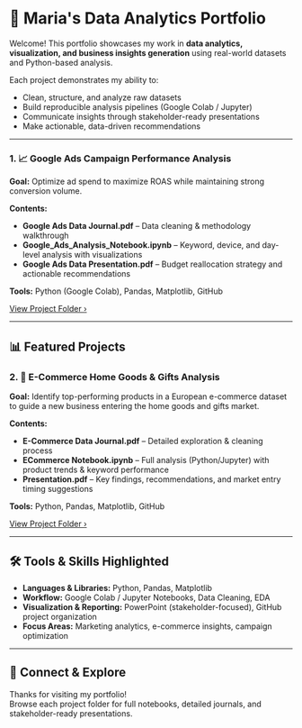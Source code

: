 # 💼 Maria's Data Analytics Portfolio  

Welcome! This portfolio showcases my work in **data analytics, visualization, and business insights generation** using real-world datasets and Python-based analysis.  

Each project demonstrates my ability to:  
- Clean, structure, and analyze raw datasets  
- Build reproducible analysis pipelines (Google Colab / Jupyter)  
- Communicate insights through stakeholder-ready presentations 
- Make actionable, data-driven recommendations  

---
### 1. 📈 Google Ads Campaign Performance Analysis  
**Goal:** Optimize ad spend to maximize ROAS while maintaining strong conversion volume.  

**Contents:**  
- **Google Ads Data Journal.pdf** – Data cleaning & methodology walkthrough  
- **Google_Ads_Analysis_Notebook.ipynb** – Keyword, device, and day-level analysis with visualizations  
- **Google Ads Data Presentation.pdf** – Budget reallocation strategy and actionable recommendations  

**Tools:** Python (Google Colab), Pandas, Matplotlib, GitHub  

[View Project Folder ›](GoogleAdsAnalysis) 

---
## 📊 Featured Projects  

### 2. 🛒 E-Commerce Home Goods & Gifts Analysis  
**Goal:** Identify top-performing products in a European e-commerce dataset to guide a new business entering the home goods and gifts market.  

**Contents:**  
- **E-Commerce Data Journal.pdf** – Detailed exploration & cleaning process  
- **ECommerce Notebook.ipynb** – Full analysis (Python/Jupyter) with product trends & keyword performance  
- **Presentation.pdf** – Key findings, recommendations, and market entry timing suggestions  

**Tools:** Python, Pandas, Matplotlib, GitHub  

[View Project Folder ›](ECommerceHomeGoods)  

---
## 🛠 Tools & Skills Highlighted  

- **Languages & Libraries:** Python, Pandas, Matplotlib  
- **Workflow:** Google Colab / Jupyter Notebooks, Data Cleaning, EDA  
- **Visualization & Reporting:** PowerPoint (stakeholder-focused), GitHub project organization  
- **Focus Areas:** Marketing analytics, e-commerce insights, campaign optimization  

---

## 📌 Connect & Explore  

Thanks for visiting my portfolio!  
Browse each project folder for full notebooks, detailed journals, and stakeholder-ready presentations.  
